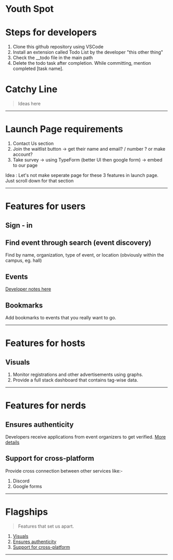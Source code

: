 # Youth Spot

# Steps for developers
1. Clone this github repository using VSCode
2. Install an extension called Todo List by the developer "this other thing"
3. Check the __todo file in the main path
4. Delete the todo task after completion. While committing, mention completed [task name].

# Catchy Line
> Ideas here

****

# Launch Page requirements
1. Contact Us section
2. Join the waitlist button -> get their name and email? / number ? or make account?
3. Take survey -> using TypeForm (better UI then google form) -> embed to our page

Idea : Let's not make seperate page for these 3 features in launch page. Just scroll down for that section

****

# Features for users

## Sign - in 

## Find event through search (event discovery)
Find by name, organization, type of event, or location (obviously within the campus, eg. hall)

## Events
[Developer notes here](.notes/README.md)

## Bookmarks
Add bookmarks to events that you really want to go.

****

# Features for hosts

## Visuals
1. Monitor registrations and other advertisements using graphs.
2. Provide a full stack dashboard that contains tag-wise data.

****

# Features for nerds

## Ensures authenticity
Developers receive applications from event organizers to get verified.
[More details](.notes/README.md#ensuring-authenticity-of-events)

## Support for cross-platform
Provide cross connection between other services like:-
   1. Discord
   2. Google forms

****

# Flagships
> Features that set us apart.


1. [Visuals](#visuals)
2. [Ensures authenticity](#ensures-authenticity)
3. [Support for cross-platform](#support-for-cross-platform)
****
